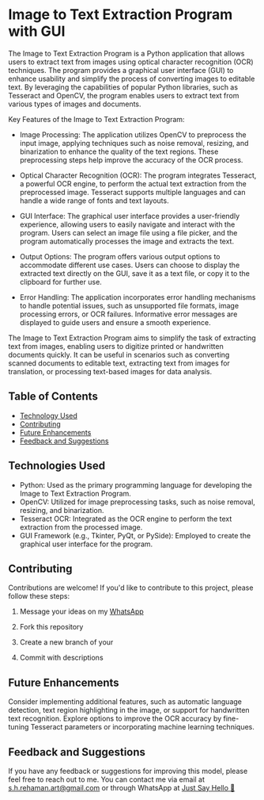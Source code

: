
#  Image to Text Extraction Program with GUI


The Image to Text Extraction Program is a Python application that allows users to extract text from images using optical character recognition (OCR) techniques. The program provides a graphical user interface (GUI) to enhance usability and simplify the process of converting images to editable text. By leveraging the capabilities of popular Python libraries, such as Tesseract and OpenCV, the program enables users to extract text from various types of images and documents.

Key Features of the Image to Text Extraction Program:

- Image Processing: The application utilizes OpenCV to preprocess the input image, applying techniques such as noise removal, resizing, and binarization to enhance the quality of the text regions. These preprocessing steps help improve the accuracy of the OCR process.

- Optical Character Recognition (OCR): The program integrates Tesseract, a powerful OCR engine, to perform the actual text extraction from the preprocessed image. Tesseract supports multiple languages and can handle a wide range of fonts and text layouts.

- GUI Interface: The graphical user interface provides a user-friendly experience, allowing users to easily navigate and interact with the program. Users can select an image file using a file picker, and the program automatically processes the image and extracts the text.

- Output Options: The program offers various output options to accommodate different use cases. Users can choose to display the extracted text directly on the GUI, save it as a text file, or copy it to the clipboard for further use.

- Error Handling: The application incorporates error handling mechanisms to handle potential issues, such as unsupported file formats, image processing errors, or OCR failures. Informative error messages are displayed to guide users and ensure a smooth experience.

The Image to Text Extraction Program aims to simplify the task of extracting text from images, enabling users to digitize printed or handwritten documents quickly. It can be useful in scenarios such as converting scanned documents to editable text, extracting text from images for translation, or processing text-based images for data analysis.




## Table of Contents
- [Technology Used](#technologies)
- [Contributing](#contributing)
- [Future Enhancements](#future)
- [Feedback and Suggestions](#feedback-and-suggestions) 

## Technologies Used
- Python: Used as the primary programming language for developing the Image to Text Extraction Program.
- OpenCV: Utilized for image preprocessing tasks, such as noise removal, resizing, and binarization.
- Tesseract OCR: Integrated as the OCR engine to perform the text extraction from the processed image.
- GUI Framework (e.g., Tkinter, PyQt, or PySide): Employed to create the graphical user interface for the program.

## Contributing

Contributions are welcome! If you'd like to contribute to this project, please follow these steps:

 1. Message your ideas on my [WhatsApp](https://api.whatsapp.com/send/?phone=919777795786&text=Hello%20Shaikh%20Habibur%20Rehaman,%20I%20get%20this%20no.%20from%20your%20Github%20&type=phone_number&app_absent=0)
 2. Fork this repository 

 3. Create a new branch of your 
 4. Commit with descriptions 


## Future Enhancements

Consider implementing additional features, such as automatic language detection, text region highlighting in the image, or support for handwritten text recognition. Explore options to improve the OCR accuracy by fine-tuning Tesseract parameters or incorporating machine learning techniques.


## Feedback and Suggestions

If you have any feedback or suggestions for improving this model, please feel free to reach out to me. You can contact me via email at s.h.rehaman.art@gmail.com or through WhatsApp at [Just Say Hello 👋 ](https://api.whatsapp.com/send/?phone=919777795786&text=Hello%20Shaikh%20Habibur%20Rehaman,%20I%20get%20this%20no.%20from%20your%20Github%20&type=phone_number&app_absent=0)
